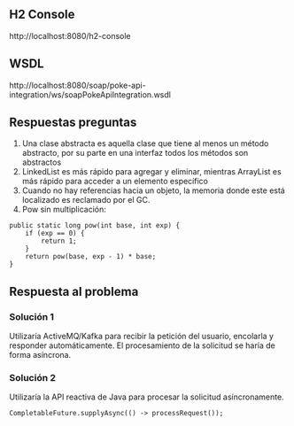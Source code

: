 ## H2 Console
http://localhost:8080/h2-console

## WSDL
http://localhost:8080/soap/poke-api-integration/ws/soapPokeApiIntegration.wsdl

## Respuestas preguntas
1. Una clase abstracta es aquella clase que tiene al menos un método abstracto, por su parte en una interfaz todos los métodos son abstractos
2. LinkedList es más rápido para agregar y eliminar, mientras ArrayList es más rápido para acceder a un elemento específico
3. Cuando no hay referencias hacia un objeto, la memoria donde este está localizado es reclamado por el GC.
4. Pow sin multiplicación:
```
public static long pow(int base, int exp) {
    if (exp == 0) {
        return 1;
    }
    return pow(base, exp - 1) * base;
}
```

## Respuesta al problema
### Solución 1
Utilizaría ActiveMQ/Kafka para recibir la petición del usuario, encolarla y responder automáticamente. El procesamiento de la solicitud se haría de forma asíncrona.
### Solución 2
Utilizaría la API reactiva de Java para procesar la solicitud asíncronamente.
```
CompletableFuture.supplyAsync(() -> processRequest());
```
